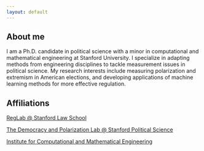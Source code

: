 ```yaml
---
layout: default
---
```


## About me

I am a Ph.D. candidate in political science with a minor in computational and mathematical engineering at Stanford University. I specialize in adapting methods from engineering disciplines to tackle measurement issues in political science. My research interests include measuring polarization and extremism in American elections, and developing applications of machine learning methods for more effective regulation.

## Affiliations

[RegLab @ Stanford Law School](https://reglab.stanford.edu)

[The Democracy and Polarization Lab @ Stanford Political Science](https://stanforddpl.org/)

[Institute for Computational and Mathematical Engineering](https://icme.stanford.edu/)
